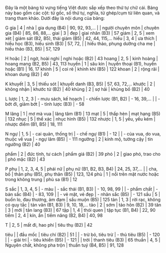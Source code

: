 Đây là một bảng từ vựng tiếng Việt được sắp xếp theo thứ tự chữ cái. Bảng này bao gồm các cột: từ gốc, số thứ tự, nghĩa, từ ghép/cụm từ liên quan, và trang tham khảo. Dưới đây là nội dung của bảng:

G
gia | 4 | nhà | gia dụng (B4) | 90, 92, 93,...
| | người chuyên môn | chuyên gia (B4) | 85, 86, 88,...
giai | 3 | đẹp | giai nhân (B3) | 57
giám | 2, 5 | xem xét | giám sát (B2, B5), thái giám (B5) | 42, 44, 115,...
hiếu | 3, 4 | ưa thích | hiếu học (B3), hiếu sinh (B3) | 57, 72,
| | hiếu thảo, phụng dưỡng cha mẹ | hiếu thảo (B3, B5) | 57, 129

H
hoặc | 2 | ngờ, hoài nghi | nghi hoặc (B2) | 43
hoang | 2, 5 | kinh hoàng | hoang mang (B2, B5) | 43, 113
huyền | 1 | sâu kín | huyền thoại (B1), huyền hoặc (B1) | 16, 17
khính | 5 | coi rẻ | khính khỉ (B5) | 122
khoan | 2 | rộng rãi | khoan dung (B2) | 40

K
khuyết | 3, 5 | thiếu sót | khuyết danh (B3, B5) | 57, 63, 72,...
khước | 2 | không nhận | khước từ (B2) | 40
khủng | 2 | sợ hãi | khủng bố (B2) | 40

L
lược | 1, 2, 3 | - mưu sách, kế hoạch | - chiến lược (B1, B2) | - 16, 39,...
| | - bớt đi, giảm bớt | - tỉnh lược (B3) | - 58

M
lãng | 1 | mơ mà vua | lãng tâm (B1) | 13
mạt | 5 | thấp hèn | mạt hạng (B5) | 132
nhục | 5 | thể xác | nhục hình (B5) | 132
nhược | 1, 5 | yếu, yếu kém | nhược điểm (B1, B5) | 18, 111

N
ngự | 1, 5 | - cai quản, thống trị | - chế ngự (B1) | - 12
| | - của vua, do vua, thuộc về vua | - ngự lâm (B5) | - 111
ngưỡng | 2 | kính mộ, tưởng cậy | tín ngưỡng (B2) | 40

phẩm | 2 | đức tính, tư cách | phẩm giá (B2) | 39
phó | 2 | giao phó, trao cho | phó mặc (B2) | 43

P
phụ | 1, 2, 3, 4, 5 | phái nữ | phụ nữ (B1, B2, B3, B4) | 24, 25, 37,...
| | cha, bố | thân phụ (B5), phụ thân (B5) | 123, 124
phù | 1 | nổi trên mặt nước hoặc trong không trung | phù sa (B1) | 12

S
sắc | 1, 3, 4, 5 | - màu | - sắc thái (B1, B3) | - 10, 98, 99
| | - phẩm chất | - bản sắc (B4) | - 83, 109
| | - vẻ mặt, vẻ đẹp | - nhân sắc (B5) | - 121
sầu | 5 | buồn lo, đau thương, ảm đạm | sầu muộn (B5) | 125
tản | 1, 3 | rời rạc, không có quy tắc | tản văn (B1, B3) | 9, 10, 18,...
tảo | 2 | sớm | tảo hôn (B2) | 39
tân | 3 | mới | tân lang (B3) | 67
tập | 1, 4 | thói quen | tập tục (B1, B4) | 22, 90
tiềm | 2, 4 | kín, ẩn | tiềm năng (B2, B4) | 40, 98

T
| 2, 5 | mất đi, hao phí | tiêu thụ (B2) | 42

tiêu | | đầu mốc | tiêu chí (B2) | 51
| | - trừ bỏ, tiêu trừ | - thủ tiêu (B5) | - 120
| | - giải trí | - tiêu khiển (B5) | - 121
| | trời | thanh tiêu (B3) | 65
thuần | 4, 5 | Nguyên chất, không pha trộn | thuần tuý (B4, B5) | 91, 128